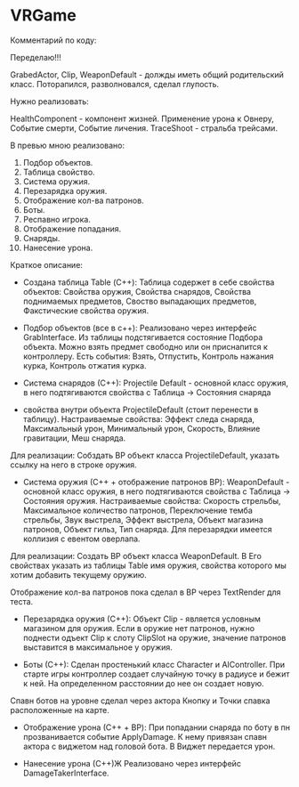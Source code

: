 # VRGame

Комментарий по коду:

Переделаю!!!

GrabedActor, Clip, WeaponDefault - должды иметь общий родительский класс. Поторапился, разволновался, сделал глупость.

Нужно реализовать:

HealthComponent - компонент жизней. Применение урона к Овнеру, Событие смерти, Событие личения.
TraceShoot - стральба трейсами.


В превью мною реализовано:

1. Подбор объектов.
2. Таблица свойство.
3. Система оружия.
4. Перезарядка оружия.
5. Отображение кол-ва патронов.
6. Боты.
7. Респавно игрока.
8. Отображение попадания.
9. Снаряды.
10. Нанесение урона.

Краткое описание:

* Создана таблица Table (С++):
Таблица содержет в себе свойства объектов:
Свойства оружия, Свойства снарядов, Свойства поднимаемых предметов,
Своство выпадающих предметов, Факстические свойства оружия.

* Подбор объектов (все в c++):
Реализовано через интерфейс GrabInterface.
Из таблицы подстягивается состояние Подбора объекта. Можно взять предмет свободно или он приснапится к контроллеру.
Есть события: Взять, Отпустить, Контроль нажания курка, 
Контроль отжатия курка.

* Система снарядов (С++):
Projectile Default - основной класс оружия, в него подтягиваются свойства с Таблица -> Cостояния снаряда
 + свойства внутри объекта ProjectileDefault (стоит перенести в таблицу).
Настраиваемые свойства: Эффект следа снаряда, Максимальный урон, Минимальный урон, Скорость, Влияние гравитации, Меш снаряда.

Для реализации: Собздать BP объект класса ProjectileDefault, указать ссылку на него в строке оружия.

* Система оружия (С++ + отображение патронов BP):
WeaponDefault - основной класс оружия, в него подтягиваются свойства с Таблица -> Cостояния оружия.
Настраиваемые свойства: Скорость стрельбы, Максимальное количество патронов, Переключение темба стрельбы, 
Звук выстрела, Эффект выстрела, Объект магазина патронов, Объект гильз, Тип снаряда.
Для перезарядки имеется коллизия с евентом оверлапа.

Для реализации: Создать BP объект класса WeaponDefault. В Его свойствах указать из таблицы Table имя оружия,
свойства которого мы хотим добавить текущему оружию. 

Отображение кол-ва патронов пока сделал в BP через TextRender для теста. 

* Перезарядка оружия (С++):
Объект Clip - является условным магазином для оружия. Если в оружие нет патронов, 
нужно поднести одъект Clip к слоту ClipSlot на оружие, значение патронов выставится в максимальное у оружия.

* Боты (С++):
Сделан простенький класс Character и AIController.
При старте игры контроллер создает случайную точку в радиусе и бежит к ней. На определенном расстоянии до нее он создает новую.

Спавн ботов на уровне сделал через актора Кнопку и Точки спавка расположенные на карте.

* Отображение урона (С++ + BP):
При попадании снаряда по боту в пн прозванивается событие ApplyDamage. К нему привязан спавн актора с виджетом над головой бота. В Виджет передается урон. 

* Нанесение урона (С++)Ж
Реализовано через интерфейс DamageTakerInterface.


